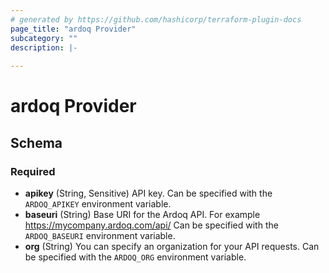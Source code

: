 ```yaml
---
# generated by https://github.com/hashicorp/terraform-plugin-docs
page_title: "ardoq Provider"
subcategory: ""
description: |-
  
---
```


# ardoq Provider





<!-- schema generated by tfplugindocs -->
## Schema

### Required

- **apikey** (String, Sensitive) API key. Can be specified with the `ARDOQ_APIKEY` environment variable.
- **baseuri** (String) Base URI for the Ardoq API. For example https://mycompany.ardoq.com/api/ Can be specified with the `ARDOQ_BASEURI` environment variable.
- **org** (String) You can specify an organization for your API requests. Can be specified with the `ARDOQ_ORG` environment variable.
